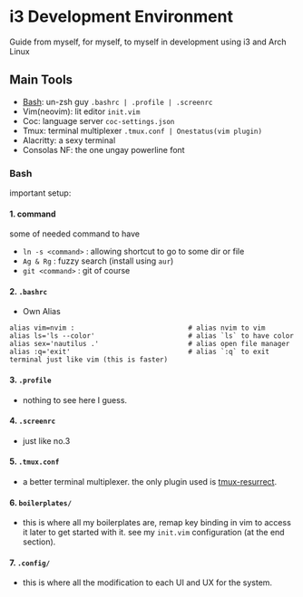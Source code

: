 # i3 Development Environment

Guide from myself, for myself, to myself in development using i3 and Arch Linux

## Main Tools

- [Bash](https://github.com/krehwell/dotfiles/#Bash): un-zsh guy `.bashrc | .profile | .screenrc`
- Vim(neovim): lit editor `init.vim`
- Coc: language server `coc-settings.json`
- Tmux: terminal multiplexer `.tmux.conf | Onestatus(vim plugin)`
- Alacritty: a sexy terminal
- Consolas NF: the one ungay powerline font

### Bash

important setup:

#### 1. command

some of needed command to have

- `ln -s <command>` : allowing shortcut to go to some dir or file
- `Ag & Rg` : fuzzy search (install using `aur`)
- `git <command>` : git of course

#### 2. `.bashrc`

- Own Alias

```
alias vim=nvim :                            # alias nvim to vim
alias ls='ls --color'                       # alias `ls` to have color
alias sex='nautilus .'                      # alias open file manager
alias :q='exit'                             # alias `:q` to exit terminal just like vim (this is faster)
```

#### 3. `.profile`

- nothing to see here I guess.

#### 4. `.screenrc`

- just like no.3

#### 5. `.tmux.conf`

- a better terminal multiplexer. the only plugin used is [tmux-resurrect](https://github.com/tmux-plugins/tmux-resurrect).

#### 6. `boilerplates/`

- this is where all my boilerplates are, remap key binding in vim to access it later to get started with it. see my `init.vim` configuration (at the end section).

#### 7. `.config/`

- this is where all the modification to each UI and UX for the system.
